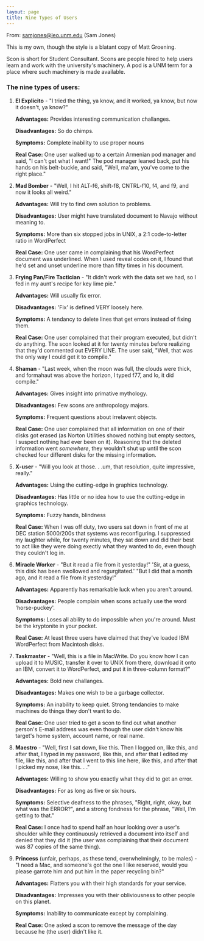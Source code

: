 ```yaml
---
layout: page
title: Nine Types of Users
---
```


From: samjones@leo.unm.edu (Sam Jones)

This is my own, though the style is a blatant copy of Matt Groening. 

Scon is short for Student Consultant. Scons are people hired to help users learn 
and work with the university's machinery. A pod is a UNM term for a place where 
such machinery is made available.</p>

### The nine types of users:

1. **El Explicito** - "I tried the thing, ya know, and it worked, ya know, but now
   it doesn't, ya know?"

   **Advantages:** Provides interesting communication challanges.

   **Disadvantages:** So do chimps.

   **Symptoms:** Complete inability to use proper nouns

   **Real Case:** One user walked up to a certain Armenian pod manager and said, "I
   can't get what I want!" The pod manager leaned back, put his hands on his
   belt-buckle, and said, "Well, ma'am, you've come to the right place."

2. **Mad Bomber** - "Well, I hit ALT-f6, shift-f8, CNTRL-f10, f4, and f9, and now it
   looks all weird."<br>

   **Advantages:** Will try to find own solution to problems.

   **Disadvantages:** User might have translated document to Navajo without meaning to.

   **Symptoms:** More than six stopped jobs in UNIX, a 2:1 code-to-letter ratio in WordPerfect

   **Real Case:** One user came in complaining that his WordPerfect document was
   underlined. When I used reveal codes on it, I found that he'd set and unset 
   underline more than fifty times in his document.

3. **Frying Pan/Fire Tactician** - "It didn't work with the data set we had, so I
   fed in my aunt's recipe for key lime pie."

   **Advantages:** Will usually fix error.

   **Disadvantages:** 'Fix' is defined VERY loosely here.

   **Symptoms:** A tendancy to delete lines that get errors instead of fixing them.

   **Real Case:** One user complained that their program executed, but didn't do
   anything. The scon looked at it for twenty minutes before realizing that
   they'd commented out EVERY LINE. The user said, "Well, that was the only 
   way I could get it to compile."

4. **Shaman** - "Last week, when the moon was full, the clouds were thick, and
   formahaut was above the horizon, I typed f77, and lo, it did compile."

   **Advantages:** Gives insight into primative mythology.

   **Disadvantages:** Few scons are anthropology majors.

   **Symptoms:** Frequent questions about irrelavent objects.

   **Real Case:** One user complained that all information on one of their disks got
   erased (as Norton Utilities showed nothing but empty sectors, I suspect
   nothing
   had ever been on it). Reasoning that the deleted information went *somewhere*,
   they wouldn't shut up until the scon checked four different disks for the
   missing information.

5. **X-user** - "Will you look at those. . .um, that resolution, quite impressive,
   really."

   **Advantages:** Using the cutting-edge in graphics technology.

   **Disadvantages:** Has little or no idea how to use the cutting-edge in graphics
   technology.

   **Symptoms:** Fuzzy hands, blindness

   **Real Case:** When I was off duty, two users sat down in front of me at DEC
   station 5000/200s that systems was reconfiguring. I suppressed my laughter
   while, for twenty minutes, they sat down and did their best to act like they
   were doing exectly what they wanted to do, even though they couldn't log in.

6. **Miracle Worker** - "But it read a file from it yesterday!"
   'Sir, at a guess, this disk has been swollowed and regurgitated.'
   "But I did that a month ago, and it read a file from it yesterday!"

   **Advantages:** Apparently has remarkable luck when you aren't around.

   **Disadvantages:** People complain when scons actually use the word 
   'horse-puckey'.

   **Symptoms:** Loses all ability to do impossible when you're around. Must be
   the kryptonite in your pocket.

   **Real Case:** At least three users have claimed that they've loaded IBM
   WordPerfect from Macintosh disks.

7. **Taskmaster** - "Well, this is a file in MacWrite. Do you know 
   how I can upload
   it to MUSIC, transfer it over to UNIX from there, download it onto an IBM,
   convert it to WordPerfect, and put it in three-column format?"
   
   **Advantages:** Bold new challanges.
   
   **Disadvantages:** Makes one wish to be a garbage collector.
   
   **Symptoms:** An inability to keep quiet. Strong tendancies to make machines
   do things they don't want to do.
   
   **Real Case:** One user tried to get a scon to find out what another person's
   E-mail address was even though the user didn't know his target's home system,
   account name, or real name.

8. **Maestro** - "Well, first I sat down, like this. Then I logged on, like this,
   and after that, I typed in my password, like this, and after that I edited
   my file, like this, and after that I went to this line here, like this, and
   after that I picked my nose, like this. . ."
   
   **Advantages:** Willing to show you exactly what they did to get an error.
   
   **Disadvantages:** For as long as five or six hours.
   
   **Symptoms:** Selective deafness to the phrases, "Right, right, okay, but what
   was the ERROR?", and a strong fondness for the phrase, "Well, I'm 
   getting to that."
   
   **Real Case:** I once had to spend half an hour looking over a user's shoulder
   while they continuously retrieved a document into itself and denied that they
   did it (the user was complaining that their document was 87 copies of the
   same thing).
   
9. **Princess** (unfair, perhaps, as these tend, overwhelmingly, to be males) -
   "I need a Mac, and someone's got the one I like reserved, would you please
   garrote him and put him in the paper recycling bin?"
   
   **Advantages:** Flatters you with their high standards for your service.
   
   **Disadvantages:** Impresses you with their obliviousness to other people on
   this planet.
   
   **Symptoms:** Inability to communicate except by complaining.
   
   **Real Case:** One asked a scon to remove the message of the day because he
   (the user) didn't like it.
